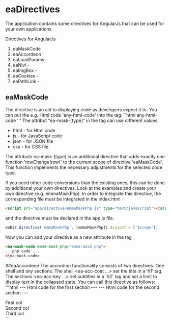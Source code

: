# eaDirectives
The application contains some directives for AngularJs that can be used for your own applications

Directives for AngularJs
1. eaMaskCode
2. eaAccordeon
3. eaLoadParams - 
4. eaNivi - 
5. eaImgBox - 
6. eaCookies - 
7. eaPathLink - 

## eaMaskCode
The directive is an aid to displaying code as developers expect it to. You can put the e.g. Html code 'any-html-code' into the tag:
``html
 <ea-mask-code ea-mask-html>
    any-html-code
 </ea-mask-code>
'''
The attribut "ea-mask-[type]" in the tag can use different values.
- html - for Html code
- js - for JavaScript code
- json - for JSON file
- css - for CSS file

The attribute ea-mask-[type] is an additional directive that adds exactly one function 'rowChange(row)' to the current scope of directive 'eaMaskCode'. This function implements the necessary adjustments for the selected code type.

If you need other code conversions than the existing ones, this can be done by additional your own directives.
Look at the examples and create your own directive (e.g. emmaMaskPhp). In order to integrate this directive, the corresponding file must be integrated in the index.html
```html
<script src="app/directive/emmaMaskPhp.js" type="text/javascript"></script>
```
and the directive must be declared in the app.js file.
```javascript
eaDir.directive('emmaMaskPhp', [emmaMaskPhp]).$inject = ['$scope'];
```
Now you can add your directive as a new attribute in the tag
```html
<ea-mask-code emma-mask-php="emma-mask-php">
...php code ...
<\ea-mask-code>
```
##eaAccordeon
The accordion functionality consists of two directives. One shell and any sections. The shell <ea-acc-coat ...> set the title in a 'h1' tag. The sections <ea-acc-key ...> set subtitles in a 'h2' tag and set a limit to display text in the collapsed state.
You can call this directive as follows:
'''html
<ea-acc-coat data-acc-title="Example of accordeon">
<ea-acc-key data-title="Sub title 1 of accordeon"
data-txt-len="20">
--- Html code for the first section ---
</ea-acc-key>
<ea-acc-key data-title="Sub title 2 of accordeon"
data-txt-len="10">
--- Html code for the second section ---
</ea-acc-key>
<ea-acc-key data-title="Sub title n-th of accordeon"
data-txt-len="10">
<div class="row">
<div class="col-lg-4 col-md-6 col-sm-12">First col</div>
<div class="col-lg-4 col-md-6 col-sm-12">Second col</div>
<div class="col-lg-4 col-md-6 col-sm-12">Third col</div>
</div>
</ea-acc-key>
</ea-acc-coat>
```
